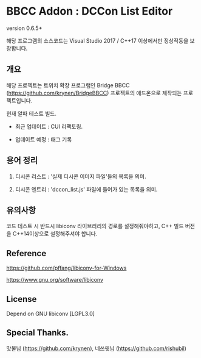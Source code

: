 BBCC Addon : DCCon List Editor
===
version 0.6.5+

해당 프로그램의 소스코드는 Visual Studio 2017 / C++17 이상에서만 정상작동을 보장합니다.

## 개요
해당 프로젝트는 트위치 확장 프로그램인 Bridge BBCC (https://github.com/krynen/BridgeBBCC) 프로젝트의 애드온으로 제작되는 프로젝트입니다.

현재 알파 테스트 빌드.

 
 
 * 최근 업데이트 : CUI 리팩토링. 
 
 * 업데이트 예정 : 태그 기록


## 용어 정리
1. 디시콘 리스트 : '실제 디시콘 이미지 파일'들의 목록을 의미.

2. 디시콘 엔트리 : 'dccon_list.js' 파일에 들어가 있는 목록을 의미.


## 유의사항
코드 테스트 시 반드시 libiconv 라이브러리의 경로를 설정해줘야하고, C++ 빌드 버전을 C++14이상으로 설정해주셔야 합니다.


## Reference
https://github.com/pffang/libiconv-for-Windows

https://www.gnu.org/software/libiconv


## License
Depend on GNU libiconv [LGPL3.0]


## Special Thanks.
맛물님 (https://github.com/krynen), 네쓰윗님 (https://github.com/rishubil)


 [1]: https://www.gnu.org/licenses/lgpl.html
